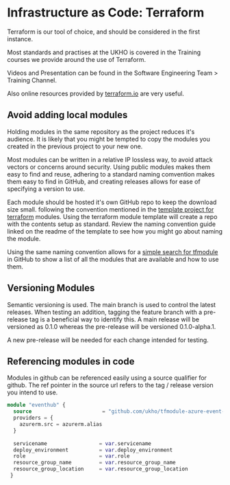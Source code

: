 # Infrastructure as Code: Terraform

Terraform is our tool of choice, and should be considered in the first instance.

Most standards and practises at the UKHO is covered in the Training courses we provide around the use of Terraform.

Videos and Presentation can be found in the Software Engineering Team > Training Channel.

Also online resources provided by [terraform.io](https://www.terraform.io/) are very useful.

## Avoid adding local modules

Holding modules in the same repository as the project reduces it's audience. It is likely that you might be tempted to copy the modules you created in the previous project to your new one.

Most modules can be written in a relative IP lossless way, to avoid attack vectors or concerns around security. Using public modules makes them easy to find and reuse, adhering to a standard naming comvention makes them  easy to find in GitHub, and creating releases allows for ease of specifying a version to use.

Each module should be hosted it's own GitHub repo to keep the download size small. following the convention mentioned in the [template project for terraform](https://github.com/UKHO/terraform-module-template) modules. Using the terraform module template will create a repo with the contents setup as standard. Review the naming convention guide linked on the readme of the template to see how you might go about naming the module.

Using the same naming convention  allows for a [simple search for tfmodule](https://github.com/UKHO?q=tfmodule&type=all&language=&sort=) in GitHub to show a list of all the modules that are available and how to use them.

## Versioning Modules

Semantic versioning is used. The main branch is used to control the latest releases. When testing an addition, tagging the feature branch with a pre-release tag is a beneficial way to identify this. A main release will be versioned as 0.1.0 whereas the pre-release will be versioned 0.1.0-alpha.1.

A new pre-release will be needed for each change intended for testing.

## Referencing modules in code

Modules in github can be referenced easily using a source qualifier for github. The ref pointer in the source url refers to the tag / release version you intend to use.

```terraform
module "eventhub" {
  source                       = "github.com/ukho/tfmodule-azure-event-hub?ref=0.4.0"
  providers = {
    azurerm.src = azurerm.alias
  }
  
  servicename                 = var.servicename
  deploy_environment          = var.deploy_environment
  role                        = var.role
  resource_group_name         = var.resource_group_name
  resource_group_location     = var.resource_group_location
 }
 ```
